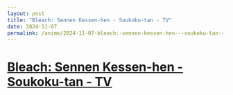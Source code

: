 ```yaml
---
layout: post
title: "Bleach: Sennen Kessen-hen - Soukoku-tan - TV"
date: 2024-11-07
permalink: /anime/2024-11-07-bleach:-sennen-kessen-hen---soukoku-tan---tv/
---
```


# [Bleach: Sennen Kessen-hen - Soukoku-tan - TV](https://myanimelist.net/anime/56784/Bleach__Sennen_Kessen-hen_-_Soukoku-tan)
